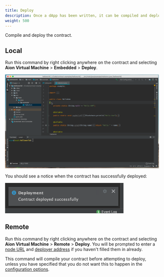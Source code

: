 ```yaml
---
title: Deploy
description: Once a dApp has been written, it can be compiled and deployed to a local or remote blockchain network. Deploying dApps is similar to how regular applications are deployed currently, however there are some differences. One major difference is that to deploy an application to a public blockchain network, an account must be supplied with tokens in order to cover the deployment costs. However, when deploying to a local network through the Aion4j plugin there is no need to create an account or supply it with test tokens, as everything is contained within the local network.
weight: 500
---
```


Compile and deploy the contract.

## Local

Run this command by right clicking anywhere on the contract and selecting **Aion Virtual Machine** > **Embedded** > **Deploy**.

![Deploy to Embedded AVM](/developers/tools/intellij-plugin/images/deploy-to-embedded.gif)

You should see a notice when the contract has successfully deployed:

![Successful Deployment Notice](/developers/tools/intellij-plugin/images/successful-deployment-notice.png)

## Remote

Run this command by right clicking anywhere on the contract and selecting **Aion Virtual Machine** > **Remote** > **Deploy**. You will be prompted to enter a [node URL](/developers/tools/intellij-plugin/configure-the-plugin) and [deployer address](/developers/tools/intellij-plugin/configure-the-plugin) if you haven't filled them in already.

This command will compile your contract before attempting to deploy, unless you have specified that you do not want this to happen in the [configuration options](/developers/tools/intellij-plugin/configure-the-plugin).
